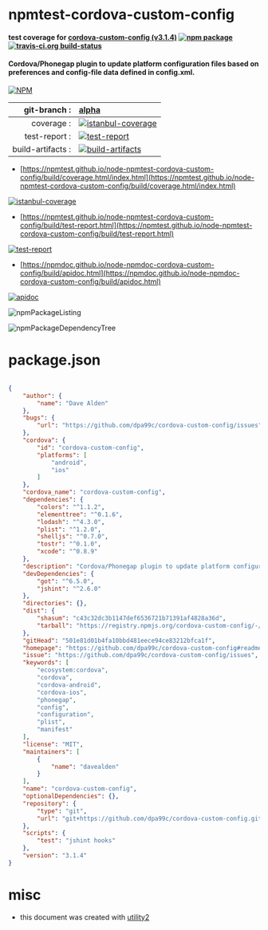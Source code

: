 # npmtest-cordova-custom-config

#### test coverage for  [cordova-custom-config (v3.1.4)](https://github.com/dpa99c/cordova-custom-config#readme)  [![npm package](https://img.shields.io/npm/v/npmtest-cordova-custom-config.svg?style=flat-square)](https://www.npmjs.org/package/npmtest-cordova-custom-config) [![travis-ci.org build-status](https://api.travis-ci.org/npmtest/node-npmtest-cordova-custom-config.svg)](https://travis-ci.org/npmtest/node-npmtest-cordova-custom-config)

#### Cordova/Phonegap plugin to update platform configuration files based on preferences and config-file data defined in config.xml.

[![NPM](https://nodei.co/npm/cordova-custom-config.png?downloads=true&downloadRank=true&stars=true)](https://www.npmjs.com/package/cordova-custom-config)

| git-branch : | [alpha](https://github.com/npmtest/node-npmtest-cordova-custom-config/tree/alpha)|
|--:|:--|
| coverage : | [![istanbul-coverage](https://npmtest.github.io/node-npmtest-cordova-custom-config/build/coverage.badge.svg)](https://npmtest.github.io/node-npmtest-cordova-custom-config/build/coverage.html/index.html)|
| test-report : | [![test-report](https://npmtest.github.io/node-npmtest-cordova-custom-config/build/test-report.badge.svg)](https://npmtest.github.io/node-npmtest-cordova-custom-config/build/test-report.html)|
| build-artifacts : | [![build-artifacts](https://npmtest.github.io/node-npmtest-cordova-custom-config/glyphicons_144_folder_open.png)](https://github.com/npmtest/node-npmtest-cordova-custom-config/tree/gh-pages/build)|

- [https://npmtest.github.io/node-npmtest-cordova-custom-config/build/coverage.html/index.html](https://npmtest.github.io/node-npmtest-cordova-custom-config/build/coverage.html/index.html)

[![istanbul-coverage](https://npmtest.github.io/node-npmtest-cordova-custom-config/build/screenCapture.buildCi.browser.%252Ftmp%252Fbuild%252Fcoverage.lib.html.png)](https://npmtest.github.io/node-npmtest-cordova-custom-config/build/coverage.html/index.html)

- [https://npmtest.github.io/node-npmtest-cordova-custom-config/build/test-report.html](https://npmtest.github.io/node-npmtest-cordova-custom-config/build/test-report.html)

[![test-report](https://npmtest.github.io/node-npmtest-cordova-custom-config/build/screenCapture.buildCi.browser.%252Ftmp%252Fbuild%252Ftest-report.html.png)](https://npmtest.github.io/node-npmtest-cordova-custom-config/build/test-report.html)

- [https://npmdoc.github.io/node-npmdoc-cordova-custom-config/build/apidoc.html](https://npmdoc.github.io/node-npmdoc-cordova-custom-config/build/apidoc.html)

[![apidoc](https://npmdoc.github.io/node-npmdoc-cordova-custom-config/build/screenCapture.buildCi.browser.%252Ftmp%252Fbuild%252Fapidoc.html.png)](https://npmdoc.github.io/node-npmdoc-cordova-custom-config/build/apidoc.html)

![npmPackageListing](https://npmtest.github.io/node-npmtest-cordova-custom-config/build/screenCapture.npmPackageListing.svg)

![npmPackageDependencyTree](https://npmtest.github.io/node-npmtest-cordova-custom-config/build/screenCapture.npmPackageDependencyTree.svg)



# package.json

```json

{
    "author": {
        "name": "Dave Alden"
    },
    "bugs": {
        "url": "https://github.com/dpa99c/cordova-custom-config/issues"
    },
    "cordova": {
        "id": "cordova-custom-config",
        "platforms": [
            "android",
            "ios"
        ]
    },
    "cordova_name": "cordova-custom-config",
    "dependencies": {
        "colors": "^1.1.2",
        "elementtree": "^0.1.6",
        "lodash": "^4.3.0",
        "plist": "^1.2.0",
        "shelljs": "^0.7.0",
        "tostr": "^0.1.0",
        "xcode": "^0.8.9"
    },
    "description": "Cordova/Phonegap plugin to update platform configuration files based on preferences and config-file data defined in config.xml.",
    "devDependencies": {
        "got": "^6.5.0",
        "jshint": "^2.6.0"
    },
    "directories": {},
    "dist": {
        "shasum": "c43c32dc3b1147def6536721b71391af4828a36d",
        "tarball": "https://registry.npmjs.org/cordova-custom-config/-/cordova-custom-config-3.1.4.tgz"
    },
    "gitHead": "501e81d01b4fa10bbd481eece94ce83212bfca1f",
    "homepage": "https://github.com/dpa99c/cordova-custom-config#readme",
    "issue": "https://github.com/dpa99c/cordova-custom-config/issues",
    "keywords": [
        "ecosystem:cordova",
        "cordova",
        "cordova-android",
        "cordova-ios",
        "phonegap",
        "config",
        "configuration",
        "plist",
        "manifest"
    ],
    "license": "MIT",
    "maintainers": [
        {
            "name": "davealden"
        }
    ],
    "name": "cordova-custom-config",
    "optionalDependencies": {},
    "repository": {
        "type": "git",
        "url": "git+https://github.com/dpa99c/cordova-custom-config.git"
    },
    "scripts": {
        "test": "jshint hooks"
    },
    "version": "3.1.4"
}
```



# misc
- this document was created with [utility2](https://github.com/kaizhu256/node-utility2)
